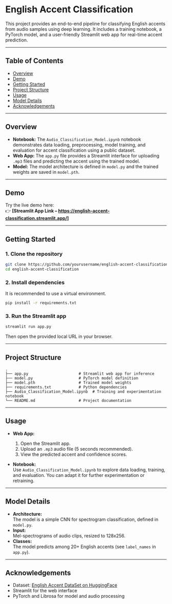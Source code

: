 # English Accent Classification

This project provides an end-to-end pipeline for classifying English accents from audio samples using deep learning. It includes a training notebook, a PyTorch model, and a user-friendly Streamlit web app for real-time accent prediction.

---

## Table of Contents

- [Overview](#overview)
- [Demo](#demo)
- [Getting Started](#getting-started)
- [Project Structure](#project-structure)
- [Usage](#usage)
- [Model Details](#model-details)
- [Acknowledgements](#acknowledgements)

---

## Overview

- **Notebook:** The `Audio_Classification_Model.ipynb` notebook demonstrates data loading, preprocessing, model training, and evaluation for accent classification using a public dataset.
- **Web App:** The `app.py` file provides a Streamlit interface for uploading `.mp3` files and predicting the accent using the trained model.
- **Model:** The model architecture is defined in `model.py` and the trained weights are saved in `model.pth`.

---

## Demo

Try the live demo here:  
👉 **[Streamlit App Link – https://english-accent-classification.streamlit.app/]**

---

## Getting Started

### 1. Clone the repository

```bash
git clone https://github.com/yourusername/english-accent-classification.git
cd english-accent-classification
```

### 2. Install dependencies

It is recommended to use a virtual environment.

```bash
pip install -r requirements.txt
```

### 3. Run the Streamlit app

```bash
streamlit run app.py
```

Then open the provided local URL in your browser.

---

## Project Structure

```
.
├── app.py                      # Streamlit web app for inference
├── model.py                    # PyTorch model definition
├── model.pth                   # Trained model weights
├── requirements.txt            # Python dependencies
├── Audio_Classification_Model.ipynb  # Training and experimentation notebook
└── README.md                   # Project documentation
```

---

## Usage

- **Web App:**  
  1. Open the Streamlit app.
  2. Upload an `.mp3` audio file (5 seconds recommended).
  3. View the predicted accent and confidence scores.

- **Notebook:**  
  Use `Audio_Classification_Model.ipynb` to explore data loading, training, and evaluation. You can adapt it for further experimentation or retraining.

---

## Model Details

- **Architecture:**  
  The model is a simple CNN for spectrogram classification, defined in `model.py`.
- **Input:**  
  Mel-spectrograms of audio clips, resized to 128x256.
- **Classes:**  
  The model predicts among 20+ English accents (see `label_names` in `app.py`).

---

## Acknowledgements

- Dataset: [English Accent DataSet on HuggingFace](https://huggingface.co/datasets/westbrook/English_Accent_DataSet)
- Streamlit for the web interface
- PyTorch and Librosa for model and audio processing
